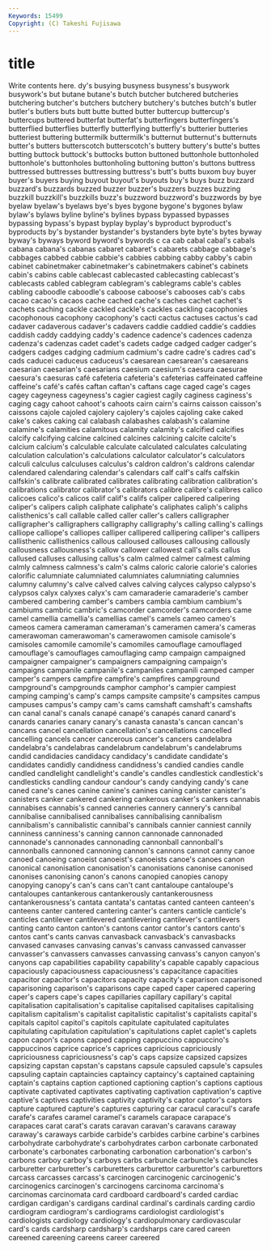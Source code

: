 ```yaml
---
Keywords: 15499 
Copyright: (C) Takeshi Fujisawa
---
```


# title

Write contents here.
dy's busying busyness busyness's busywork
busywork's but butane butane's butch butcher butchered butcheries butchering butcher's
butchers butchery butchery's butches butch's butler butler's butlers buts butt
butte butted butter buttercup buttercup's buttercups buttered butterfat butterfat's butterfingers
butterfingers's butterflied butterflies butterfly butterflying butterfly's butterier butteries butteriest buttering
buttermilk buttermilk's butternut butternut's butternuts butter's butters butterscotch butterscotch's buttery
buttery's butte's buttes butting buttock buttock's buttocks button buttoned buttonhole
buttonholed buttonhole's buttonholes buttonholing buttoning button's buttons buttress buttressed buttresses
buttressing buttress's butt's butts buxom buy buyer buyer's buyers buying
buyout buyout's buyouts buy's buys buzz buzzard buzzard's buzzards buzzed
buzzer buzzer's buzzers buzzes buzzing buzzkill buzzkill's buzzkills buzz's buzzword
buzzword's buzzwords by bye byelaw byelaw's byelaws bye's byes bygone
bygone's bygones bylaw bylaw's bylaws byline byline's bylines bypass bypassed
bypasses bypassing bypass's bypast byplay byplay's byproduct byproduct's byproducts by's
bystander bystander's bystanders byte byte's bytes byway byway's byways byword
byword's bywords c ca cab cabal cabal's cabals cabana cabana's
cabanas cabaret cabaret's cabarets cabbage cabbage's cabbages cabbed cabbie cabbie's
cabbies cabbing cabby cabby's cabin cabinet cabinetmaker cabinetmaker's cabinetmakers cabinet's
cabinets cabin's cabins cable cablecast cablecasted cablecasting cablecast's cablecasts cabled
cablegram cablegram's cablegrams cable's cables cabling caboodle caboodle's caboose caboose's
cabooses cab's cabs cacao cacao's cacaos cache cached cache's caches
cachet cachet's cachets caching cackle cackled cackle's cackles cackling cacophonies
cacophonous cacophony cacophony's cacti cactus cactuses cactus's cad cadaver cadaverous
cadaver's cadavers caddie caddied caddie's caddies caddish caddy caddying caddy's
cadence cadence's cadences cadenza cadenza's cadenzas cadet cadet's cadets cadge
cadged cadger cadger's cadgers cadges cadging cadmium cadmium's cadre cadre's
cadres cad's cads caducei caduceus caduceus's caesarean caesarean's caesareans caesarian
caesarian's caesarians caesium caesium's caesura caesurae caesura's caesuras café cafeteria
cafeteria's cafeterias caffeinated caffeine caffeine's café's cafés caftan caftan's caftans
cage caged cage's cages cagey cageyness cageyness's cagier cagiest cagily
caginess caginess's caging cagy cahoot cahoot's cahoots cairn cairn's cairns
caisson caisson's caissons cajole cajoled cajolery cajolery's cajoles cajoling cake
caked cake's cakes caking cal calabash calabashes calabash's calamine calamine's
calamities calamitous calamity calamity's calcified calcifies calcify calcifying calcine calcined
calcines calcining calcite calcite's calcium calcium's calculable calculate calculated calculates
calculating calculation calculation's calculations calculator calculator's calculators calculi calculus calculuses
calculus's caldron caldron's caldrons calendar calendared calendaring calendar's calendars calf
calf's calfs calfskin calfskin's calibrate calibrated calibrates calibrating calibration calibration's
calibrations calibrator calibrator's calibrators calibre calibre's calibres calico calicoes calico's
calicos calif calif's califs caliper calipered calipering caliper's calipers caliph
caliphate caliphate's caliphates caliph's caliphs calisthenics's call callable called caller
caller's callers calligrapher calligrapher's calligraphers calligraphy calligraphy's calling calling's callings
calliope calliope's calliopes calliper callipered callipering calliper's callipers callisthenic callisthenics
callous calloused callouses callousing callously callousness callousness's callow callower callowest
call's calls callus callused calluses callusing callus's calm calmed calmer
calmest calming calmly calmness calmness's calm's calms caloric calorie calorie's
calories calorific calumniate calumniated calumniates calumniating calumnies calumny calumny's calve
calved calves calving calyces calypso calypso's calypsos calyx calyxes calyx's
cam camaraderie camaraderie's camber cambered cambering camber's cambers cambia cambium
cambium's cambiums cambric cambric's camcorder camcorder's camcorders came camel camellia
camellia's camellias camel's camels cameo cameo's cameos camera cameraman cameraman's
cameramen camera's cameras camerawoman camerawoman's camerawomen camisole camisole's camisoles camomile
camomile's camomiles camouflage camouflaged camouflage's camouflages camouflaging camp campaign campaigned
campaigner campaigner's campaigners campaigning campaign's campaigns campanile campanile's campaniles campanili
camped camper camper's campers campfire campfire's campfires campground campground's campgrounds
camphor camphor's campier campiest camping camping's camp's camps campsite campsite's
campsites campus campuses campus's campy cam's cams camshaft camshaft's camshafts
can canal canal's canals canapé canapé's canapés canard canard's canards
canaries canary canary's canasta canasta's cancan cancan's cancans cancel cancellation
cancellation's cancellations cancelled cancelling cancels cancer cancerous cancer's cancers candelabra
candelabra's candelabras candelabrum candelabrum's candelabrums candid candidacies candidacy candidacy's candidate
candidate's candidates candidly candidness candidness's candied candies candle candled candlelight
candlelight's candle's candles candlestick candlestick's candlesticks candling candour candour's candy
candying candy's cane caned cane's canes canine canine's canines caning
canister canister's canisters canker cankered cankering cankerous canker's cankers cannabis
cannabises cannabis's canned canneries cannery cannery's cannibal cannibalise cannibalised cannibalises
cannibalising cannibalism cannibalism's cannibalistic cannibal's cannibals cannier canniest cannily canniness
canniness's canning cannon cannonade cannonaded cannonade's cannonades cannonading cannonball cannonball's
cannonballs cannoned cannoning cannon's cannons cannot canny canoe canoed canoeing
canoeist canoeist's canoeists canoe's canoes canon canonical canonisation canonisation's canonisations
canonise canonised canonises canonising canon's canons canopied canopies canopy canopying
canopy's can's cans can't cant cantaloupe cantaloupe's cantaloupes cantankerous cantankerously
cantankerousness cantankerousness's cantata cantata's cantatas canted canteen canteen's canteens canter
cantered cantering canter's canters canticle canticle's canticles cantilever cantilevered cantilevering
cantilever's cantilevers canting canto canton canton's cantons cantor cantor's cantors
canto's cantos cant's cants canvas canvasback canvasback's canvasbacks canvased canvases
canvasing canvas's canvass canvassed canvasser canvasser's canvassers canvasses canvassing canvass's
canyon canyon's canyons cap capabilities capability capability's capable capably capacious
capaciously capaciousness capaciousness's capacitance capacities capacitor capacitor's capacitors capacity capacity's
caparison caparisoned caparisoning caparison's caparisons cape caped caper capered capering
caper's capers cape's capes capillaries capillary capillary's capital capitalisation capitalisation's
capitalise capitalised capitalises capitalising capitalism capitalism's capitalist capitalistic capitalist's capitalists
capital's capitals capitol capitol's capitols capitulate capitulated capitulates capitulating capitulation
capitulation's capitulations caplet caplet's caplets capon capon's capons capped capping
cappuccino cappuccino's cappuccinos caprice caprice's caprices capricious capriciously capriciousness capriciousness's
cap's caps capsize capsized capsizes capsizing capstan capstan's capstans capsule
capsuled capsule's capsules capsuling captain captaincies captaincy captaincy's captained captaining
captain's captains caption captioned captioning caption's captions captious captivate captivated
captivates captivating captivation captivation's captive captive's captives captivities captivity captivity's
captor captor's captors capture captured capture's captures capturing car caracul
caracul's carafe carafe's carafes caramel caramel's caramels carapace carapace's carapaces
carat carat's carats caravan caravan's caravans caraway caraway's caraways carbide
carbide's carbides carbine carbine's carbines carbohydrate carbohydrate's carbohydrates carbon carbonate
carbonated carbonate's carbonates carbonating carbonation carbonation's carbon's carbons carboy carboy's
carboys carbs carbuncle carbuncle's carbuncles carburetter carburetter's carburetters carburettor carburettor's
carburettors carcass carcasses carcass's carcinogen carcinogenic carcinogenic's carcinogenics carcinogen's carcinogens
carcinoma carcinoma's carcinomas carcinomata card cardboard cardboard's carded cardiac cardigan
cardigan's cardigans cardinal cardinal's cardinals carding cardio cardiogram cardiogram's cardiograms
cardiologist cardiologist's cardiologists cardiology cardiology's cardiopulmonary cardiovascular card's cards cardsharp
cardsharp's cardsharps care cared careen careened careening careens career careered
